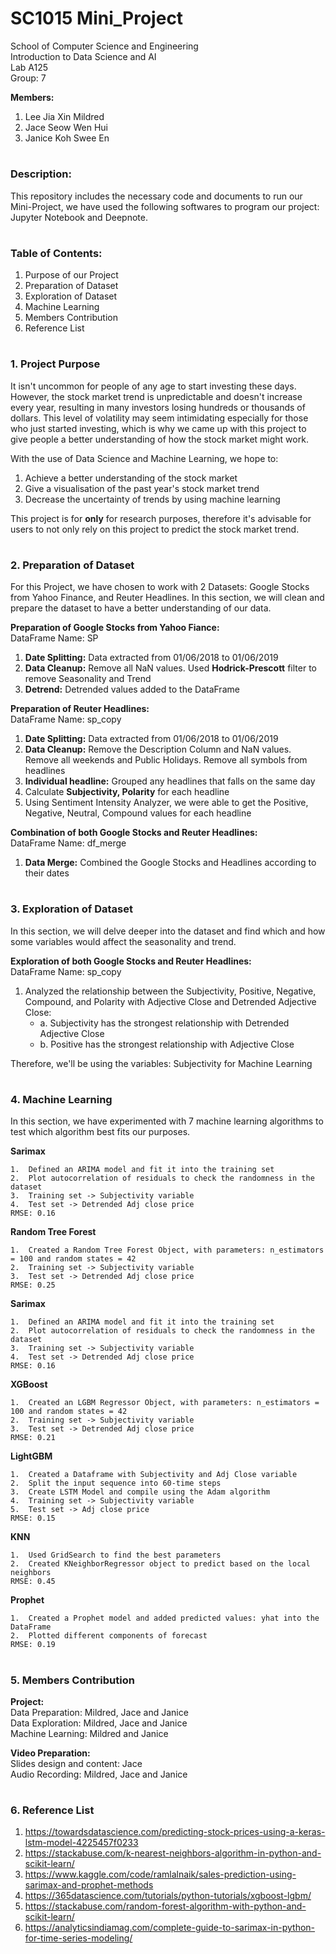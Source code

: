 # SC1015 Mini_Project
School of Computer Science and Engineering  
Introduction to Data Science and AI  
Lab A125  
Group: 7  

**Members:**
   1. Lee Jia Xin Mildred
   2. Jace Seow Wen Hui
   3. Janice Koh Swee En
#
### Description:

This repository includes the necessary code and documents to run our Mini-Project, we have used the following softwares to program our project: Jupyter Notebook and Deepnote. 

#
### Table of Contents:
   1. Purpose of our Project
   2. Preparation of Dataset
   3. Exploration of Dataset
   4. Machine Learning
   5. Members Contribution
   6. Reference List
#
### 1. Project Purpose
It isn't uncommon for people of any age to start investing these days. However, the stock market trend is unpredictable and doesn't increase every year, resulting in many investors losing hundreds or thousands of dollars. This level of volatility may seem intimidating especially for those who just started investing, which is why we came up with this project to give people a better understanding of how the stock market might work.


With the use of Data Science and Machine Learning, we hope to: 
   1. Achieve a better understanding of the stock market
   2. Give a visualisation of the past year's stock market trend 
   3. Decrease the uncertainty of trends by using machine learning

This project is for **only** for research purposes, therefore it's advisable for users to not only rely on this project to predict the stock market trend.
#
### 2. Preparation of Dataset
For this Project, we have chosen to work with 2 Datasets: Google Stocks from Yahoo Finance, and Reuter Headlines. In this section, we will clean and prepare the dataset to have a better understanding of our data.     


**Preparation of Google Stocks from Yahoo Fiance:**  
   DataFrame Name: SP
   1. **Date Splitting:** Data extracted from 01/06/2018 to 01/06/2019
   2. **Data Cleanup:** Remove all NaN values. Used **Hodrick-Prescott** filter to remove Seasonality and Trend
   3. **Detrend:** Detrended values added to the DataFrame     
    
    
**Preparation of Reuter Headlines:**     
   DataFrame Name: sp_copy
   1. **Date Splitting:** Data extracted from 01/06/2018 to 01/06/2019
   2. **Data Cleanup:** Remove the Description Column and NaN values. Remove all weekends and Public Holidays. Remove all symbols from headlines
   3. **Individual headline:** Grouped any headlines that falls on the same day  
   4. Calculate **Subjectivity, Polarity** for each headline
   5. Using Sentiment Intensity Analyzer, we were able to get the Positive, Negative, Neutral, Compound values for each headline
    
 
**Combination of both Google Stocks and Reuter Headlines:**    
   DataFrame Name: df_merge
   1. **Data Merge:** Combined the Google Stocks and Headlines according to their dates  
    
#
### 3. Exploration of Dataset
In this section, we will delve deeper into the dataset and find which and how some variables would affect the seasonality and trend.


**Exploration of both Google Stocks and Reuter Headlines:**  
   DataFrame Name: sp_copy
   1. Analyzed the relationship between the Subjectivity, Positive, Negative, Compound, and Polarity with Adjective Close and Detrended Adjective Close:   
       - a. Subjectivity has the strongest relationship with Detrended Adjective Close  
       - b. Positive has the strongest relationship with Adjective Close  
   
   
Therefore, we'll be using the variables: Subjectivity for Machine Learning
#
### 4. Machine Learning
In this section, we have experimented with 7 machine learning algorithms to test which algorithm best fits our purposes.  


**Sarimax**

    1.	Defined an ARIMA model and fit it into the training set
    2.	Plot autocorrelation of residuals to check the randomness in the dataset
    3.	Training set -> Subjectivity variable
    4.	Test set -> Detrended Adj close price
    RMSE: 0.16



**Random Tree Forest**

    1.	Created a Random Tree Forest Object, with parameters: n_estimators = 100 and random states = 42
    2.	Training set -> Subjectivity variable
    3.	Test set -> Detrended Adj close price
    RMSE: 0.25


**Sarimax**

    1.	Defined an ARIMA model and fit it into the training set
    2.	Plot autocorrelation of residuals to check the randomness in the dataset
    3.	Training set -> Subjectivity variable
    4.	Test set -> Detrended Adj close price
    RMSE: 0.16


**XGBoost**

    1.	Created an LGBM Regressor Object, with parameters: n_estimators = 100 and random states = 42
    2.	Training set -> Subjectivity variable
    3.	Test set -> Detrended Adj close price
    RMSE: 0.21


**LightGBM**

    1.	Created a Dataframe with Subjectivity and Adj Close variable
    2.	Split the input sequence into 60-time steps
    3.	Create LSTM Model and compile using the Adam algorithm
    4.	Training set -> Subjectivity variable
    5.	Test set -> Adj close price
    RMSE: 0.15


**KNN**

    1.	Used GridSearch to find the best parameters
    2.	Created KNeighborRegressor object to predict based on the local neighbors
    RMSE: 0.45


**Prophet**

    1.	Created a Prophet model and added predicted values: yhat into the DataFrame
    2.	Plotted different components of forecast
    RMSE: 0.19

#
### 5. Members Contribution

**Project:**  
Data Preparation: Mildred, Jace and Janice  
Data Exploration: Mildred, Jace and Janice  
Machine Learning: Mildred and Janice  


**Video Preparation:**  
Slides design and content: Jace  
Audio Recording: Mildred, Jace and Janice  

#
### 6. Reference List
1. https://towardsdatascience.com/predicting-stock-prices-using-a-keras-lstm-model-4225457f0233
2. https://stackabuse.com/k-nearest-neighbors-algorithm-in-python-and-scikit-learn/
3. https://www.kaggle.com/code/ramlalnaik/sales-prediction-using-sarimax-and-prophet-methods
4. https://365datascience.com/tutorials/python-tutorials/xgboost-lgbm/
5. https://stackabuse.com/random-forest-algorithm-with-python-and-scikit-learn/
6. https://analyticsindiamag.com/complete-guide-to-sarimax-in-python-for-time-series-modeling/



